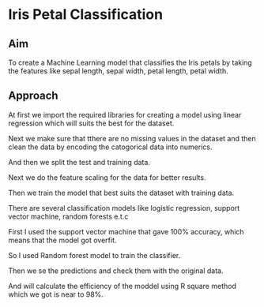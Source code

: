 # Iris Petal Classification
## Aim
To create a Machine Learning model that classifies the Iris petals by taking the features like sepal length, sepal width, petal length, petal width.
## Approach
At first we import the required libraries for creating a model using linear regression which will suits the best for the dataset.

Next we make sure that tthere are no missing values in the dataset and then clean the data by encoding the catogorical data into numerics.

And then we split the test and training data.

Next we do the feature scaling for the data for better results.

Then we train the model that best suits the dataset with training data.

There are several classification models like logistic regression, support vector machine, random forests e.t.c

First I used the support vector machine that gave 100% accuracy, which means that the model got overfit.

So I used Random forest model to train the classifier.

Then we se the predictions and check them with the original data.

And will calculate the efficiency of the moddel using R square method which we got is near to 98%.
